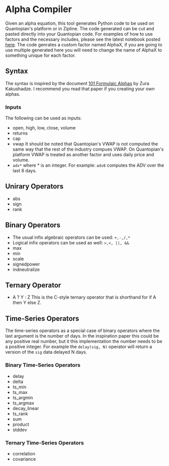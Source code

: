 # Alpha Compiler #
Given an alpha equation, this tool generates Python code to be used on Quantopian's platform or in Zipline. 
The code generated can be cut and pasted directly into your Quantopian
code.  For examples of how to use factors and the necessary includes, please see the latest notebook posted [here](https://www.quantopian.com/posts/alpha-compiler#581939e7fb861562e4000246 "Alpha Complier Discussion on Quantopian").  The code genrates a custom factor named AlphaX, if you are going to use multiple generated here you will need to change the name of AlphaX to something unique for each factor.  

## Syntax ##
The syntax is inspired by the document [101 Formulaic Alphas](https://papers.ssrn.com/sol3/papers.cfm?abstract_id=2701346 "101 Alphas" ) by Zura Kakushadze.  I recommend you read that paper if you creating your own alphas.

### Inputs ###
The following can be used as inputs:

*   open, high, low, close, volume
*   returns
*   cap
*   vwap  It should be noted that Quantopian's VWAP is not computed the same way that the rest of the industry compues VWAP.  On Quantopian's platform VWAP is treated as another factor and uses daily price and volume.  
*   `adv*` where * is an integer.  For example: `adv8` computes the ADV over the last 8 days.  


## Unirary Operators ##

*   abs 
*   sign
*   rank


## Binary Operators ##

*   The usual infix algebraic operators can be used: `+,-,/,*`
*   Logical infix operators can be used as well: `>,<, ||, &&`
*   max
*   min
*   scale
*   signedpower
*   indneutralize


## Ternary Operator ##

*  A ? Y : Z  This is the C-style ternary operator that is shorthand for if A then Y else Z.  


## Time-Series Operators ##
The time-series operators as a special case of binary operators where the last argument is the number of days.  In the inspiration paper this could be any positive real number, but it this implementation the number needs to be a positive integer.  For example the `delay(sig, N)` operator will return a version of the `sig` data delayed N days.  

### Binary Time-Series Operators ###

*   delay 
*   delta
*   ts_min
*   ts_max
*   ts_argmin
*   ts_argmax
*   decay_linear
*   ts_rank
*   sum
*   product
*   stddev


### Ternary Time-Series Operators ###
*   correlation
*   covariance
